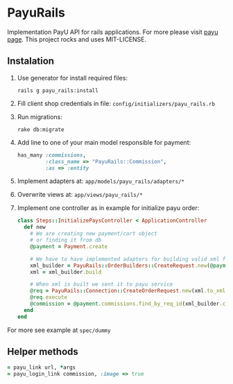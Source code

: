 # PayuRails

Implementation PayU API for rails applications. 
For more please visit [payu page](http://www.payu.pl/).
This project rocks and uses MIT-LICENSE.

## Instalation
1. Use generator for install required files:

    ```
    rails g payu_rails:install
    ```

2. Fill client shop credentials in file: `config/initializers/payu_rails.rb`

3. Run migrations:

    ```
    rake db:migrate
    ```

4. Add line to one of your main model responsible for payment:

    ```ruby
    has_many :commissions,
             :class_name => "PayuRails::Commission",
             :as => :entity
    ```

5. Implement adapters at: `app/models/payu_rails/adapters/*`

6. Overwrite views at: `app/views/payu_rails/*`

7. Implement one controller as in example for initialize payu order:

    ```ruby
    class Steps::InitializePaysController < ApplicationController
      def new 
        # We are creating new payment/cart object
        # or finding it from db
        @payment = Payment.create

        # We have to have implemented adapters for building valid xml file
        xml_builder = PayuRails::OrderBuilders::CreateRequest.new(@payment)
        xml = xml_builder.build

        # When xml is built we sent it to payu service
        @req = PayuRails::Connection::CreateOrderRequest.new(xml.to_xml)
        @req.execute
        @commission = @payment.commissions.find_by_req_id(xml_builder.commission.req_id)
      end
    end
    ```
For more see example at `spec/dummy`

## Helper methods

```ruby
= payu_link url, *args
= payu_login_link commission, :image => true
```
